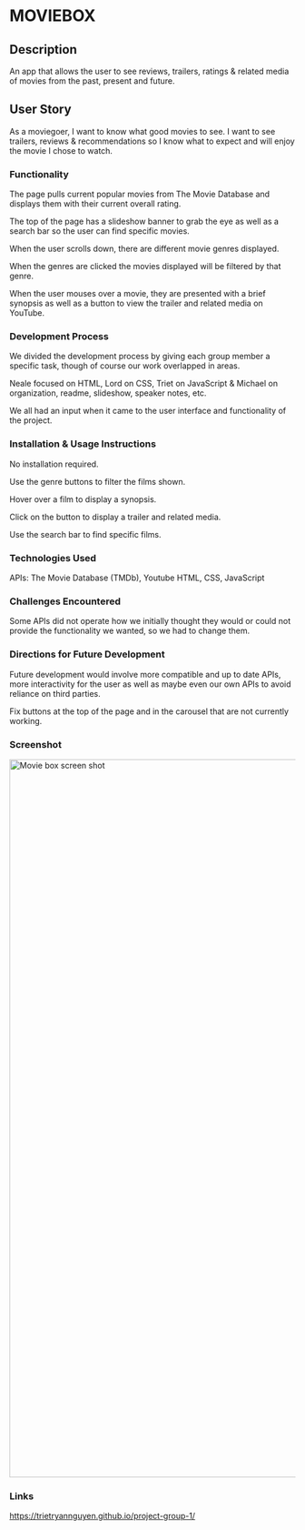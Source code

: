 # MOVIEBOX

## Description

An app that allows the user to see reviews, trailers, ratings & related media of movies from the past, present and future.

## User Story

As a moviegoer, I want to know what good movies to see. I want to see trailers, reviews & recommendations so I know what to expect and will enjoy the movie I chose to watch.

### Functionality

The page pulls current popular movies from The Movie Database and displays them with their current overall rating.

The top of the page has a slideshow banner to grab the eye as well as a search bar so the user can find specific movies.

When the user scrolls down, there are different movie genres displayed.

When the genres are clicked the movies displayed will be filtered by that genre.

When the user mouses over a movie, they are presented with a brief synopsis as well as a button to view the trailer and related media on YouTube.

### Development Process

We divided the development process by giving each group member a specific task, though of course our work overlapped in areas.

Neale focused on HTML, Lord on CSS, Triet on JavaScript & Michael on organization, readme, slideshow, speaker notes, etc.

We all had an input when it came to the user interface and functionality of the project.

### Installation & Usage Instructions

No installation required.

Use the genre buttons to filter the films shown.

Hover over a film to display a synopsis.

Click on the button to display a trailer and related media.

Use the search bar to find specific films.

### Technologies Used

APIs: The Movie Database (TMDb), Youtube
HTML, CSS, JavaScript

### Challenges Encountered

Some APIs did not operate how we initially thought they would or could not provide the functionality we wanted, so we had to change them.

### Directions for Future Development

Future development would involve more compatible and up to date APIs, more interactivity for the user as well as maybe even our own APIs to avoid
reliance on third parties.

Fix buttons at the top of the page and in the carousel that are not currently working.

### Screenshot

<img width="1263" alt="Movie box screen shot" src="https://user-images.githubusercontent.com/98126694/162852100-72a5010a-4924-4cde-af46-9759da58f4e7.png">

### Links
https://trietryannguyen.github.io/project-group-1/


